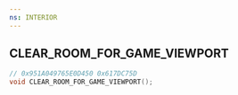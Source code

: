 ```yaml
---
ns: INTERIOR
---
```

## CLEAR_ROOM_FOR_GAME_VIEWPORT

```c
// 0x951A049765E0D450 0x617DC75D
void CLEAR_ROOM_FOR_GAME_VIEWPORT();
```

